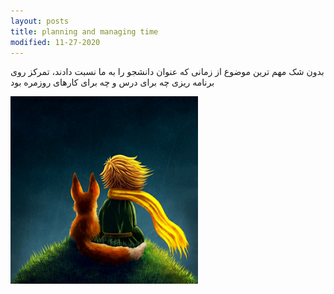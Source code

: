 ```yaml
---
layout: posts
title: planning and managing time
modified: 11-27-2020
---
```


 

 
 
 
 




بدون شک مهم ترین موضوع از زمانی که عنوان دانشجو را به ما نسبت دادند، تمرکز روی برنامه ریزی چه برای درس و چه برای کارهای روزمره بود


 ![alt text](../assets/images/1.jpg1.PNG "Picture")

